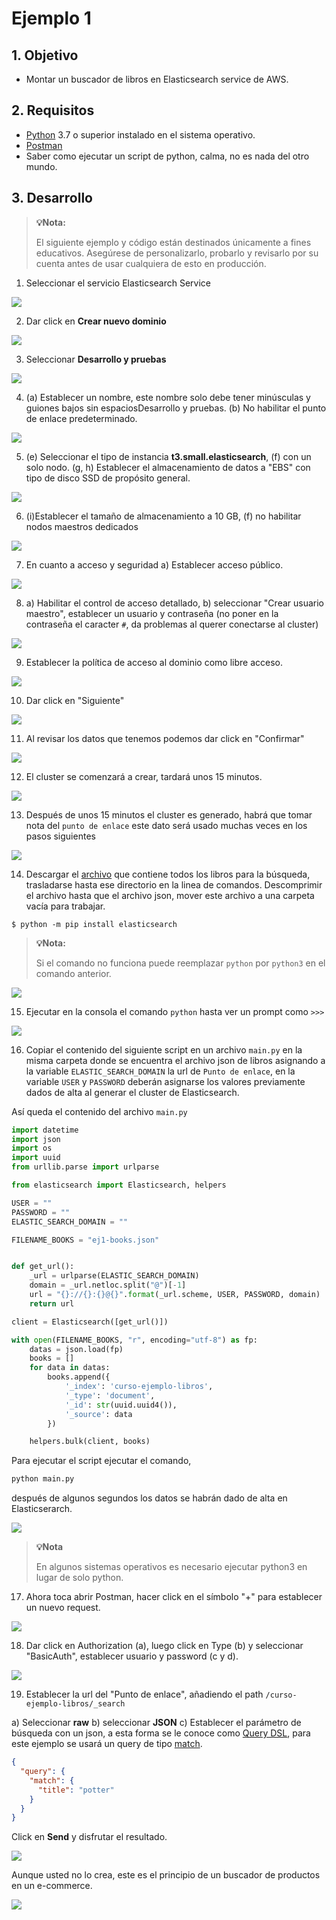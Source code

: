 # Ejemplo 1 

## 1. Objetivo 
- Montar un buscador de libros en Elasticsearch service de AWS.


## 2. Requisitos 
- [Python](https://www.python.org/downloads/) 3.7 o superior instalado en el sistema operativo.
- [Postman](https://www.postman.com/product/rest-client/)
- Saber como ejecutar un script de python, calma, no es nada del otro mundo.


## 3. Desarrollo 

>**💡Nota:**
>
>El siguiente ejemplo y código están destinados únicamente a fines educativos. Asegúrese de personalizarlo, probarlo y revisarlo por su cuenta antes de usar cualquiera de esto en producción.

1. Seleccionar el servicio Elasticsearch Service

<img src="img/ej1-search-in-pannel-es-01.png"></img>

2. Dar click en **Crear nuevo dominio**

<img src="img/ej1-creane-new-domain-01.png"></img>

3. Seleccionar **Desarrollo y pruebas**

<img src="img/ej1-select-instance-type-01.png"></img>

4. (a) Establecer un nombre, este nombre solo debe tener minúsculas y guiones bajos sin espaciosDesarrollo y pruebas. (b) No habilitar el punto de enlace predeterminado.

<img src="img/ej1-select-a-domain-01.png"></img>

5. (e) Seleccionar el tipo de instancia **t3.small.elasticsearch**, (f) con un solo nodo. (g, h) Establecer el almacenamiento de datos a "EBS" con tipo de disco SSD de propósito general.

<img src="img/ej1-es-instance-type-01.png"></img>

6. (i)Establecer el tamaño de almacenamiento a 10 GB, (f) no habilitar nodos maestros dedicados

<img src="img/ej1-es-select-storage-size-01.png"></img>

7. En cuanto a acceso y seguridad 
a) Establecer acceso público.

<img src="img/ej1-es-select-access-type-01.png"></img>

8. a) Habilitar el control de acceso detallado, b) seleccionar "Crear usuario maestro", establecer un usuario y contraseña (no poner en la contraseña el caracter `#`, da problemas al querer conectarse al cluster)

<img src="img/ej1-es-set-user-password-01.png"></img>

9. Establecer la política de acceso al dominio como libre acceso.

<img src="img/ej1-select-access-policy-01.png"></img>

10. Dar click en "Siguiente"

<img src="img/ej1-es-select-cipher-suite-01.png"></img>

11. Al revisar los datos que tenemos podemos dar click en "Confirmar"

<img src="img/ej1-es-accept-review-01.png"></img>


12. El cluster se comenzará a crear, tardará unos 15 minutos.

<img src="img/ej1-es-creating-cluster-01.png"></img>

13. Después de unos 15 minutos el cluster es generado, habrá que tomar nota del `punto de enlace` este dato será usado muchas veces en los pasos siguientes

<img src="img/ej1-copy-punto-de-enlace-01.png"></img>


14. Descargar el [archivo](assets/ej1-books.json) que contiene todos los libros para la búsqueda, trasladarse hasta ese directorio en la linea de comandos. Descomprimir el archivo hasta que el archivo json, mover este archivo a una carpeta vacía para trabajar.

```shell
$ python -m pip install elasticsearch
```
>**💡Nota:** 
>
>Si el comando no funciona puede reemplazar `python` por `python3` en el comando anterior.

<img src="img/ej1-install-command-line-01.png"></img>

15. Ejecutar en la consola el comando `python` hasta ver un prompt como `>>>`

<img src="img/ej1-python-execute-01.png"></img>

16. Copiar el contenido del siguiente script en un archivo `main.py` en la misma carpeta donde se encuentra el archivo json de libros asignando a la variable `ELASTIC_SEARCH_DOMAIN` la url de `Punto de enlace`, en la variable `USER` y `PASSWORD` deberán asignarse los valores previamente dados de alta al generar el cluster de Elasticsearch.

Así queda el contenido del archivo `main.py`
```py
import datetime
import json
import os
import uuid
from urllib.parse import urlparse

from elasticsearch import Elasticsearch, helpers

USER = ""
PASSWORD = ""
ELASTIC_SEARCH_DOMAIN = ""

FILENAME_BOOKS = "ej1-books.json"


def get_url():
    _url = urlparse(ELASTIC_SEARCH_DOMAIN)
    domain = _url.netloc.split("@")[-1]
    url = "{}://{}:{}@{}".format(_url.scheme, USER, PASSWORD, domain)
    return url

client = Elasticsearch([get_url()])

with open(FILENAME_BOOKS, "r", encoding="utf-8") as fp:
    datas = json.load(fp)
    books = []
    for data in datas:
        books.append({
            '_index': 'curso-ejemplo-libros',
            '_type': 'document',
            '_id': str(uuid.uuid4()),
            '_source': data
        })

    helpers.bulk(client, books)
```

Para ejecutar el script ejecutar el comando,
```py
python main.py
```
 después de algunos segundos los datos se habrán dado de alta en Elasticserarch.

<img src="img/ej1-run-script-01.png"></img>

>**💡Nota**
>
>En algunos sistemas operativos es necesario ejecutar python3 en lugar de solo python.

17. Ahora toca abrir Postman, hacer click en el símbolo "+" para establecer un nuevo request.

<img src="img/ej1-open-postman-01.png"></img>

18. Dar click en Authorization (a), luego click en Type (b) y seleccionar "BasicAuth", establecer usuario y password (c y d).

<img src="img/ej1-establish-user-password-01.png"></img>

19. Establecer la url del "Punto de enlace", añadiendo el path `/curso-ejemplo-libros/_search`

a) Seleccionar **raw**
b) seleccionar **JSON**
c) Establecer el parámetro de búsqueda con un json, a esta forma se le conoce como [Query DSL](https://www.elastic.co/guide/en/elasticsearch/reference/current/query-dsl.html), para este ejemplo se usará un query de tipo [match](https://www.elastic.co/guide/en/elasticsearch/reference/current/query-dsl-match-query.html).

```json
{
  "query": {
    "match": {
      "title": "potter"
    }
  }
}
```
Click en **Send** y disfrutar el resultado.

<img src="img/ej1-fire-at-home-01.png"></img>

Aunque usted no lo crea, este es el principio de un buscador de productos en un e-commerce.

<img src="img/ej1-search-field-body-01.png"></img>



